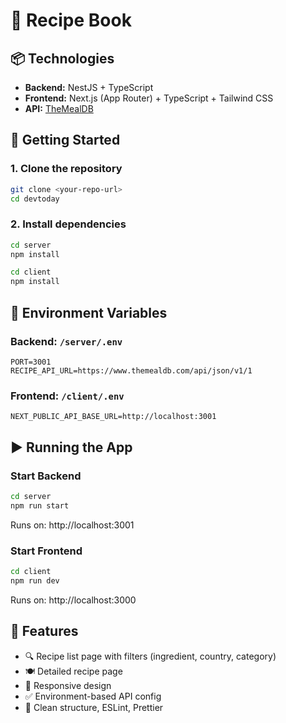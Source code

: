 # 🍲 Recipe Book

## 📦 Technologies

-   **Backend:** NestJS + TypeScript
-   **Frontend:** Next.js (App Router) + TypeScript + Tailwind CSS
-   **API:** [TheMealDB](https://www.themealdb.com/api.php)

## 🚀 Getting Started

### 1. Clone the repository

```bash
git clone <your-repo-url>
cd devtoday
```

### 2. Install dependencies

```bash
cd server
npm install

cd client
npm install
```

## 🔐 Environment Variables

### Backend: `/server/.env`

```env
PORT=3001
RECIPE_API_URL=https://www.themealdb.com/api/json/v1/1
```

### Frontend: `/client/.env`

```env
NEXT_PUBLIC_API_BASE_URL=http://localhost:3001
```

## ▶️ Running the App

### Start Backend

```bash
cd server
npm run start
```

Runs on: http://localhost:3001

### Start Frontend

```bash
cd client
npm run dev
```

Runs on: http://localhost:3000

## 🧪 Features

-   🔍 Recipe list page with filters (ingredient, country, category)
-   🍽️ Detailed recipe page
-   🎯 Responsive design
-   ✅ Environment-based API config
-   🧼 Clean structure, ESLint, Prettier
